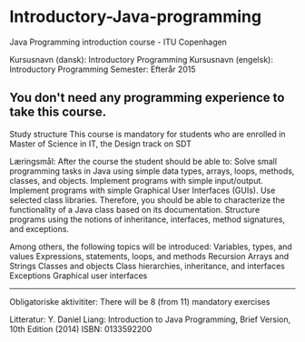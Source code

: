 # Introductory-Java-programming
Java Programming introduction course - ITU Copenhagen

Kursusnavn (dansk):	Introductory Programming
Kursusnavn (engelsk):	Introductory Programming
Semester:	Efterår 2015

You don't need any programming experience to take this course.
-----
Study structure
This course is mandatory for students who are enrolled in Master of Science in IT, the Design track on SDT

Læringsmål:	After the course the student should be able to:
    Solve small programming tasks in Java using simple data types, arrays,
    loops, methods, classes, and objects.
    Implement programs with simple input/output.
    Implement programs with simple Graphical User Interfaces (GUIs).
    Use selected class libraries. Therefore, you should be able to characterize the functionality of a Java class based on its documentation.
    Structure programs using the notions of inheritance, interfaces, method
    signatures, and exceptions.

Among others, the following topics will be introduced:
    Variables, types, and values
    Expressions, statements, loops, and methods
    Recursion
    Arrays and Strings
    Classes and objects
    Class hierarchies, inheritance, and interfaces
    Exceptions
    Graphical user interfaces

-----

Obligatoriske aktivititer: There will be 8 (from 11) mandatory exercises 

Litteratur:	Y. Daniel Liang: Introduction to Java Programming, Brief Version, 10th Edition (2014) ISBN: 0133592200
